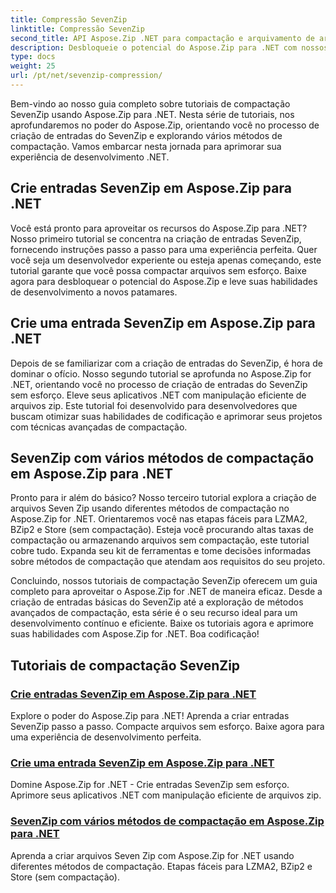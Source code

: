 ```yaml
---
title: Compressão SevenZip
linktitle: Compressão SevenZip
second_title: API Aspose.Zip .NET para compactação e arquivamento de arquivos
description: Desbloqueie o potencial do Aspose.Zip para .NET com nossos tutoriais de compactação SevenZip. Crie entradas SevenZip sem esforço e explore vários métodos de compactação.
type: docs
weight: 25
url: /pt/net/sevenzip-compression/
---
```



Bem-vindo ao nosso guia completo sobre tutoriais de compactação SevenZip usando Aspose.Zip para .NET. Nesta série de tutoriais, nos aprofundaremos no poder do Aspose.Zip, orientando você no processo de criação de entradas do SevenZip e explorando vários métodos de compactação. Vamos embarcar nesta jornada para aprimorar sua experiência de desenvolvimento .NET.

## Crie entradas SevenZip em Aspose.Zip para .NET

Você está pronto para aproveitar os recursos do Aspose.Zip para .NET? Nosso primeiro tutorial se concentra na criação de entradas SevenZip, fornecendo instruções passo a passo para uma experiência perfeita. Quer você seja um desenvolvedor experiente ou esteja apenas começando, este tutorial garante que você possa compactar arquivos sem esforço. Baixe agora para desbloquear o potencial do Aspose.Zip e leve suas habilidades de desenvolvimento a novos patamares.

## Crie uma entrada SevenZip em Aspose.Zip para .NET

Depois de se familiarizar com a criação de entradas do SevenZip, é hora de dominar o ofício. Nosso segundo tutorial se aprofunda no Aspose.Zip for .NET, orientando você no processo de criação de entradas do SevenZip sem esforço. Eleve seus aplicativos .NET com manipulação eficiente de arquivos zip. Este tutorial foi desenvolvido para desenvolvedores que buscam otimizar suas habilidades de codificação e aprimorar seus projetos com técnicas avançadas de compactação.

## SevenZip com vários métodos de compactação em Aspose.Zip para .NET

Pronto para ir além do básico? Nosso terceiro tutorial explora a criação de arquivos Seven Zip usando diferentes métodos de compactação no Aspose.Zip for .NET. Orientaremos você nas etapas fáceis para LZMA2, BZip2 e Store (sem compactação). Esteja você procurando altas taxas de compactação ou armazenando arquivos sem compactação, este tutorial cobre tudo. Expanda seu kit de ferramentas e tome decisões informadas sobre métodos de compactação que atendam aos requisitos do seu projeto.

Concluindo, nossos tutoriais de compactação SevenZip oferecem um guia completo para aproveitar o Aspose.Zip for .NET de maneira eficaz. Desde a criação de entradas básicas do SevenZip até a exploração de métodos avançados de compactação, esta série é o seu recurso ideal para um desenvolvimento contínuo e eficiente. Baixe os tutoriais agora e aprimore suas habilidades com Aspose.Zip for .NET. Boa codificação!
## Tutoriais de compactação SevenZip
### [Crie entradas SevenZip em Aspose.Zip para .NET](./create-sevenzip-entries/)
Explore o poder do Aspose.Zip para .NET! Aprenda a criar entradas SevenZip passo a passo. Compacte arquivos sem esforço. Baixe agora para uma experiência de desenvolvimento perfeita.
### [Crie uma entrada SevenZip em Aspose.Zip para .NET](./create-sevenzip-entry/)
Domine Aspose.Zip for .NET - Crie entradas SevenZip sem esforço. Aprimore seus aplicativos .NET com manipulação eficiente de arquivos zip.
### [SevenZip com vários métodos de compactação em Aspose.Zip para .NET](./sevenzip-various-compression-methods/)
Aprenda a criar arquivos Seven Zip com Aspose.Zip for .NET usando diferentes métodos de compactação. Etapas fáceis para LZMA2, BZip2 e Store (sem compactação).